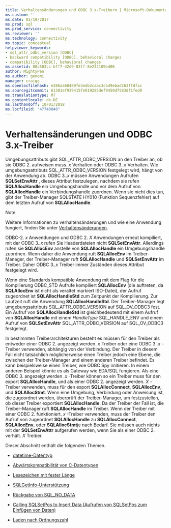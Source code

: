 ```yaml
---
title: Verhaltensänderungen und ODBC 3.x-Treibern | Microsoft-Dokumentation
ms.custom: ''
ms.date: 01/19/2017
ms.prod: sql
ms.prod_service: connectivity
ms.reviewer: ''
ms.technology: connectivity
ms.topic: conceptual
helpviewer_keywords:
- sql_attr_odbc_version [ODBC]
- backward compatibility [ODBC], behavioral changes
- compatibility [ODBC], behavioral changes
ms.assetid: 88a503cc-bff7-42d9-83ff-8e232109ed06
author: MightyPen
ms.author: genemi
manager: craigg
ms.openlocfilehash: e386aa60489fe3edb2caac3cb49ebad263ffdfac
ms.sourcegitcommit: 61381ef939415fe019285def9450d7583df1fed0
ms.translationtype: MT
ms.contentlocale: de-DE
ms.lasthandoff: 10/01/2018
ms.locfileid: "47740048"
---
```

# <a name="behavioral-changes-and-odbc-3x-drivers"></a>Verhaltensänderungen und ODBC 3.x-Treiber
Umgebungsattributs gibt SQL_ATTR_ODBC_VERSION an den Treiber an, ob sie ODBC 2. aufweisen muss. *x* Verhalten oder ODBC 3.*.x* Verhalten. Wie umgebungsattributs SQL_ATTR_ODBC_VERSION festgelegt wird, hängt von der Anwendung ab. ODBC 3.*.x* müssen Anwendungen Aufrufen **SQLSetEnvAttr** , dieses Attribut festzulegen, nachdem sie rufen **SQLAllocHandle** ein Umgebungshandle und vor dem Aufruf von  **SQLAllocHandle** ein Verbindungshandle zuordnen. Wenn sie nicht dies tun, gibt der Treiber-Manager SQLSTATE HY010 (Funktion Sequenzfehler) auf dem letzten Aufruf von **SQLAllocHandle**.  
  
> [!NOTE]  
>  Weitere Informationen zu verhaltensänderungen und wie eine Anwendung fungiert, finden Sie unter [Verhaltensänderungen](../../../odbc/reference/develop-app/behavioral-changes.md).  
  
 ODBC-2. *x* Anwendungen und ODBC 2. *X* Anwendungen erneut kompiliert, mit der ODBC 3.*.x* rufen Sie Headerdateien nicht **SQLSetEnvAttr**. Allerdings rufen sie **SQLAllocEnv** anstelle von **SQLAllocHandle** ein Umgebungshandle zuordnen. Wenn daher die Anwendung ruft **SQLAllocEnv** im Treiber-Manager, der Treiber-Manager ruft **SQLAllocHandle** und **SQLSetEnvAttr** im Treiber. Daher ODBC 3.*.x* Treiber immer Zuständen dieses Attribut festgelegt wird.  
  
 Wenn eine Standards kompatible Anwendung mit dem Flag für die Kompilierung ODBC_STD Aufrufe kompiliert **SQLAllocEnv** (die auftreten, da **SQLAllocEnv** ist nicht als veraltet markiert ISO-Datei), der Aufruf zugeordnet ist  **SQLAllocHandleStd** zum Zeitpunkt der Kompilierung. Zur Laufzeit ruft die Anwendung **SQLAllocHandleStd**. Der Treiber-Manager legt umgebungsattributs SQL_ATTR_ODBC_VERSION auf SQL_OV_ODBC3 fest. Ein Aufruf von **SQLAllocHandleStd** ist gleichbedeutend mit einem Aufruf von **SQLAllocHandle** mit einem *HandleType* SQL_HANDLE_ENV und einem Aufruf von **SQLSetEnvAttr** SQL_ATTR_ODBC_VERSION auf SQL_OV_ODBC3 festgelegt.  
  
 In bestimmten Treiberarchitekturen besteht es müssen für den Treiber als entweder einer ODBC 2. angezeigt werden. *x* Treiber oder eine ODBC 3.*.x* -Treiber verwenden, abhängig von der Verbindung. Der Treiber in diesem Fall nicht tatsächlich möglicherweise einen Treiber jedoch eine Ebene, die zwischen der Treiber-Manager und einem anderen Treiber befindet. Es kann beispielsweise einen Treiber, wie ODBC Spy imitieren. In einem anderen Beispiel könnte es als Gateway wie EDA/SQL fungieren. Als eine ODBC 3. angezeigt werden *.x* -Treiber können so ein Treiber muss für den export **SQLAllocHandle**, und als einer ODBC 2. angezeigt werden. *X* -Treiber verwenden, muss für den export **SQLAllocConnect**, **SQLAllocEnv**, und **SQLAllocStmt**. Wenn eine Umgebung, Verbindung oder Anweisung ist, die zugeordnet werden, überprüft der Treiber-Manager, um festzustellen, ob dieser Treiber exportiert **SQLAllocHandle**. Da der Treiber der Fall ist, die Treiber-Manager ruft **SQLAllocHandle** im Treiber. Wenn der Treiber mit einer ODBC 2. funktioniert. *x* -Treiber verwenden, muss der Treiber den Aufruf von zugeordnet **SQLAllocHandle** zu **SQLAllocConnect**, **SQLAllocEnv**, oder  **SQLAllocStmt**je nach Bedarf. Sie müssen auch nichts mit der **SQLSetEnvAttr** aufgerufen werden, wenn Sie als einer ODBC 2. verhält. *X* Treiber.  
  
 Dieser Abschnitt enthält die folgenden Themen.  
  
-   [datetime-Datentyp](../../../odbc/reference/appendixes/datetime-data-types.md)  
  
-   [Abwärtskompatibilität von C-Datentypen](../../../odbc/reference/appendixes/backward-compatibility-of-c-data-types.md)  
  
-   [Lesezeichen mit fester Länge](../../../odbc/reference/appendixes/fixed-length-bookmarks.md)  
  
-   [SQLGetInfo-Unterstützung](../../../odbc/reference/appendixes/sqlgetinfo-support.md)  
  
-   [Rückgabe von SQL_NO_DATA](../../../odbc/reference/appendixes/returning-sql-no-data.md)  
  
-   [Calling SQLSetPos to Insert Data (Aufrufen von SQLSetPos zum Einfügen von Daten)](../../../odbc/reference/appendixes/calling-sqlsetpos-to-insert-data.md)  
  
-   [Laden nach Ordnungszahl](../../../odbc/reference/appendixes/loading-by-ordinal.md)
